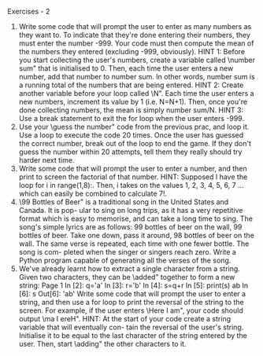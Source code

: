Exercises - 2
1. Write some code that will prompt the user to enter as many numbers as they want
to. To indicate that they're done entering their numbers, they must enter the number
-999. Your code must then compute the mean of the numbers they entered (excluding
-999, obviously).
HINT 1: Before you start collecting the user's numbers, create a variable called
\number sum" that is initialised to 0. Then, each time the user enters a new number,
add that number to number sum. In other words, number sum is a running total of
the numbers that are being entered.
HINT 2: Create another variable before your loop called \N". Each time the user
enters a new numbers, increment its value by 1 (i.e. N=N+1). Then, once you're done
collecting numbers, the mean is simply number sum/N.
HINT 3: Use a break statement to exit the for loop when the user enters -999.
2. Use your \guess the number" code from the previous prac, and loop it. Use a loop to
execute the code 20 times. Once the user has guessed the correct number, break out
of the loop to end the game. If they don't guess the number within 20 attempts, tell
them they really should try harder next time.
3. Write some code that will prompt the user to enter a number, and then print to screen
the factorial of that number.
HINT: Supposed I have the loop for i in range(1,8):. Then, i takes on the
values 1, 2, 3, 4, 5, 6, 7 ... which can easily be combined to calculate 7!.
4. \99 Bottles of Beer" is a traditional song in the United States and Canada. It is pop-
ular to sing on long trips, as it has a very repetitive format which is easy to memorise,
and can take a long time to sing. The song's simple lyrics are as follows:
99 bottles of beer on the wall, 99 bottles of beer. Take one down, pass it around, 98
bottles of beer on the wall.
The same verse is repeated, each time with one fewer bottle. The song is com-
pleted when the singer or singers reach zero.
Write a Python program capable of generating all the verses of the song.
5. We've already learnt how to extract a single character from a string. Given two
characters, they can be \added" together to form a new string:
Page 1
In [2]: q='a'
In [3]: r='b'
In [4]: s=q+r
In [5]: print(s)
ab
In [6]: s
Out[6]: 'ab'
Write some code that will prompt the user to enter a string, and then use a for loop
to print the reversal of the string to the screen. For example, if the user enters \Here
I am", your code should output \ma I ereH".
HINT: At the start of your code create a string variable that will eventually con-
tain the reversal of the user's string. Initialise it to be equal to the last character of
the string entered by the user. Then, start \adding" the other characters to it.
